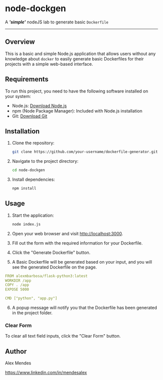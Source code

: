 # node-dockgen
A ***'simple'*** nodeJS lab to generate basic `Dockerfile`

---

## Overview

This is a basic and simple Node.js application that allows users without any knowledge about `docker` to easily generate basic Dockerfiles for their projects with a simple web-based interface.

## Requirements

To run this project, you need to have the following software installed on your system:

- Node.js: [Download Node.js](https://nodejs.org/)
- npm (Node Package Manager): Included with Node.js installation
- Git: [Download Git](https://git-scm.com/)

## Installation

1. Clone the repository:

    ```bash
    git clone https://github.com/your-username/dockerfile-generator.git
    ```

2. Navigate to the project directory:

    ```bash
    cd node-dockgen
    ```

3. Install dependencies:

    ```bash
    npm install
    ```

## Usage

1. Start the application:

    ```bash
    node index.js
    ```

2. Open your web browser and visit [http://localhost:3000](http://localhost:3000).

3. Fill out the form with the required information for your Dockerfile.

4. Click the "Generate Dockerfile" button.

5. A Basic Dockerfile will be generated based on your input, and you will see the generated Dockerfile on the page.

```yaml
FROM alexmbarbosa/flask-python3:latest
WORKDIR /app
COPY . /app
EXPOSE 5000

CMD ["python", "app.py"]
```

6. A popup message will notify you that the Dockerfile has been generated in the project folder.

### Clear Form

To clear all text field inputs, click the "Clear Form" button.

## Author

Alex Mendes

<https://www.linkedin.com/in/mendesalex>
